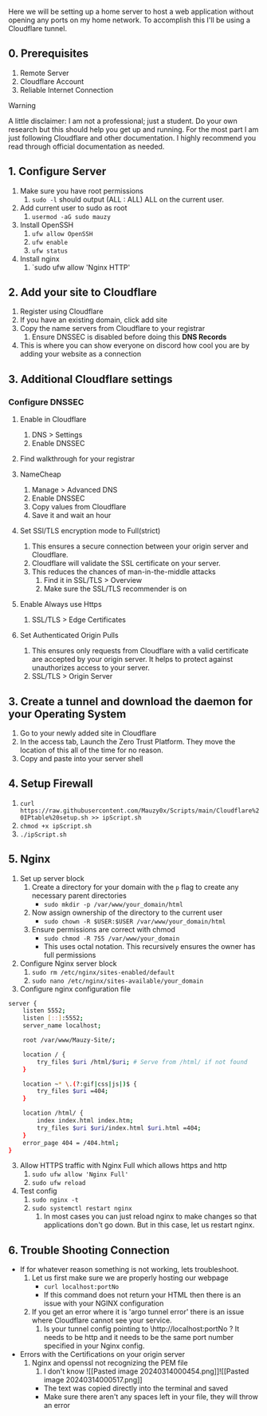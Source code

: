 
Here we will be setting up a home server to host a web application without opening any ports on my home network. To accomplish this I'll be using a Cloudflare tunnel.

## 0. Prerequisites
1. Remote Server
2. Cloudflare Account
3. Reliable Internet Connection

>[!warning]
>A little disclaimer: I am not a professional; just a student. Do your own research but this should help you get up and running. For the most part I am just following Cloudflare and other documentation. I highly recommend you read through official documentation as needed. 
## 1. Configure Server
1. Make sure you have root permissions
	1. `sudo -l` should output (ALL : ALL) ALL on the current user.
2. Add current user to sudo as root
	1. `usermod -aG sudo mauzy`
3. Install OpenSSH
	1. `ufw allow OpenSSH`
	2. `ufw enable`
	3. `ufw status`
4. Install nginx 
	1. `sudo ufw allow 'Nginx HTTP'
## 2. Add your site to Cloudflare
1. Register using Cloudflare
2. If you have an existing domain, click add site 
3. Copy the name servers from Cloudflare to your registrar
	1. Ensure DNSSEC is disabled before doing this
**DNS Records**
1. This is where you can show everyone on discord how cool you are by adding your website as a connection

## 3. Additional Cloudflare settings
###  Configure DNSSEC
1. Enable in Cloudflare
	1. DNS > Settings
	2. Enable DNSSEC
2. Find walkthrough for your registrar 
3. NameCheap
	1. Manage > Advanced DNS 
	2. Enable DNSSEC
	3. Copy values from Cloudflare
	4. Save it and wait an hour
	
4. Set SSl/TLS encryption mode to Full(strict)
	1. This ensures a secure connection between your origin server and Cloudflare.
	2. Cloudflare will validate the SSL certificate on your server. 
	3. This reduces the chances of man-in-the-middle attacks
		1. Find it in SSL/TLS > Overview
		2. Make sure the SSL/TLS recommender is on
5. Enable Always use Https
	1. SSL/TLS > Edge Certificates 
6. Set Authenticated Origin Pulls
	1. This ensures only requests from Cloudflare with a valid certificate are accepted by your origin server. It helps to protect against unauthorizes access to your server. 
	2. SSL/TLS > Origin Server
## 3. Create a tunnel and download the daemon for your Operating System
1. Go to your newly added site in Cloudflare
2. In the access tab, Launch the Zero Trust Platform. They move the location of this all of the time for no reason. 
3. Copy and paste into your server shell
## 4. Setup Firewall
1. `curl https://raw.githubusercontent.com/Mauzy0x/Scripts/main/Cloudflare%20IPtable%20setup.sh >> ipScript.sh`
2. `chmod +x ipScript.sh`
3. `./ipScript.sh`

## 5. Nginx
1. Set up server block
	1. Create a directory for your domain with the `p` flag to create any necessary parent directories 
		- `sudo mkdir -p /var/www/your_domain/html`
	2. Now assign ownership of the directory to the current user
		- `sudo chown -R $USER:$USER /var/www/your_domain/html`
	3. Ensure permissions are correct with chmod
		- `sudo chmod -R 755 /var/www/your_domain`
		- This uses octal notation. This recursively ensures the owner has full permissions
1. Configure Nginx server block
	1. `sudo rm /etc/nginx/sites-enabled/default`
	2. `sudo nano /etc/nginx/sites-available/your_domain`
2. Configure nginx configuration file
```bash
server {
    listen 5552;
    listen [::]:5552;
    server_name localhost;

    root /var/www/Mauzy-Site/;

    location / {
        try_files $uri /html/$uri; # Serve from /html/ if not found
    }

    location ~* \.(?:gif|css|js|)$ {
        try_files $uri =404;
    }

    location /html/ {
        index index.html index.htm;
        try_files $uri $uri/index.html $uri.html =404;
    }
    error_page 404 = /404.html;
}
```
3. Allow HTTPS traffic with Nginx Full which allows https and http
	1. `sudo ufw allow 'Nginx Full'`
	2. `sudo ufw reload`
4. Test config 
	1. `sudo nginx -t`
	2. `sudo systemctl restart nginx`
		1. In most cases you can just reload nginx to make changes so that applications don't go down. But in this case, let us restart nginx.
		
## 6. Trouble Shooting Connection
- If for whatever reason something is not working, lets troubleshoot. 
	1. Let us first make sure we are properly hosting our webpage 
		- `curl localhost:portNo`
		- If this command does not return your HTML then there is an issue with your NGINX configuration
	2. If you get an error where it is 'argo tunnel error' there is an issue where Cloudflare cannot see your service. 
		1. Is your tunnel config pointing to \http://localhost:portNo ? 
		   It needs to be http and it needs to be the same port number specified in your Nginx config.
- Errors with the Certifications on your origin server
	1. Nginx and openssl not recognizing the PEM file
		1. I don't know
		![[Pasted image 20240314000454.png]]![[Pasted image 20240314000517.png]]
		- The text was copied directly into the terminal and saved
		- Make sure there aren't any spaces left in your file, they will throw an error